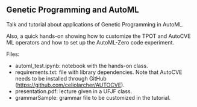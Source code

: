 ## Genetic Programming and AutoML

Talk and tutorial about applications of Genetic Programming in AutoML.

Also, a quick hands-on showing how to customize the TPOT and AutoCVE ML operators and how to set up the AutoML-Zero code experiment.

Files:

- automl_test.ipynb: notebook with the hands-on class.
- requirements.txt: file with library dependencies. Note that AutoCVE needs to be installed through GitHub (https://github.com/celiolarcher/AUTOCVE).
- presentation.pdf: lecture given in a UFJF class.
- grammarSample: grammar file to be customized in the tutorial.

